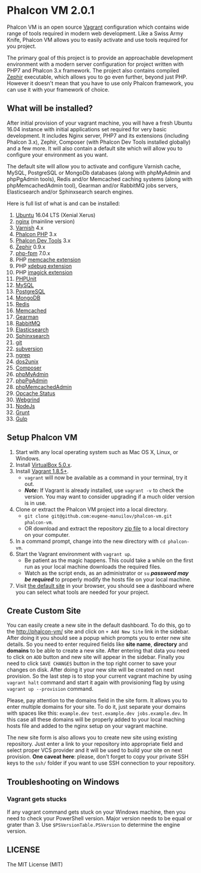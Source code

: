 # Phalcon VM 2.0.1

Phalcon VM is an open source [Vagrant](https://www.vagrantup.com/) configuration which contains wide range of tools required in modern web development. Like a Swiss Army Knife, Phalcon VM allows you to easily activate and use tools required for you project.

The primary goal of this project is to provide an approachable development environment with a modern server configuration for project written with PHP7 and Phalcon 3.x framework. The project also contains compiled [Zephir](http://zephir-lang.com/) executable, which allows you to go even further, beyond just PHP. However it doesn't mean that you have to use only Phalcon framework, you can use it with your framework of choice.

## What will be installed?

After initial provision of your vagrant machine, you will have a fresh Ubuntu 16.04 instance with initial applications set required for very basic development. It includes Nginx server, PHP7 and its extensions (including Phalcon 3.x), Zephir, Composer (with Phalcon Dev Tools installed globally) and a few more. It will also contain a default site which will allow you to configure your environment as you want.

The default site will allow you to activate and configure Varnish cache, MySQL, PostgreSQL or MongoDb databases (along with phpMyAdmin and phpPgAdmin tools), Redis and/or Memcached caching systems (along with phpMemcachedAdmin tool), Gearman and/or RabbitMQ jobs servers, Elasticsearch and/or Sphinxsearch search engines.

Here is full list of what is and can be installed:

1. [Ubuntu](http://www.ubuntu.com/) 16.04 LTS (Xenial Xerus)
1. [nginx](http://nginx.org/) (mainline version)
1. [Varnish](http://varnish-cache.org/) 4.x
1. [Phalcon PHP](https://phalconphp.com/) 3.x
1. [Phalcon Dev Tools](https://docs.phalconphp.com/en/latest/reference/tools.html) 3.x
1. [Zephir](http://zephir-lang.com/) 0.9.x
1. [php-fpm](http://php-fpm.org/) 7.0.x
1. PHP [memcache extension](https://pecl.php.net/package/memcache)
1. PHP [xdebug extension](https://pecl.php.net/package/xdebug/)
1. PHP [imagick extension](https://pecl.php.net/package/imagick/)
1. [PHPUnit](https://phpunit.de/)
1. [MySQL](https://www.mysql.com/)
1. [PostgreSQL](https://www.postgresql.org/)
1. [MongoDB](https://www.mongodb.com/)
1. [Redis](https://redis.io/)
1. [Memcached](http://memcached.org/)
1. [Gearman](http://gearman.org/)
1. [RabbitMQ](https://www.rabbitmq.com/)
1. [Elasticsearch](https://www.elastic.co/)
1. [Sphinxsearch](http://sphinxsearch.com/)
1. [git](http://git-scm.com/)
1. [subversion](https://subversion.apache.org/)
1. [ngrep](http://ngrep.sourceforge.net/usage.html)
1. [dos2unix](http://dos2unix.sourceforge.net/)
1. [Composer](https://github.com/composer/composer)
1. [phpMyAdmin](http://www.phpmyadmin.net/)
1. [phpPgAdmin](https://github.com/phppgadmin/phppgadmin)
1. [phpMemcachedAdmin](https://code.google.com/p/phpmemcacheadmin/)
1. [Opcache Status](https://github.com/rlerdorf/opcache-status)
1. [Webgrind](https://github.com/jokkedk/webgrind)
1. [NodeJs](https://nodejs.org/)
1. [Grunt](http://gruntjs.com/)
1. [Gulp](http://gulpjs.com/)

## Setup Phalcon VM

1. Start with any local operating system such as Mac OS X, Linux, or Windows.
1. Install [VirtualBox 5.0.x](https://www.virtualbox.org/wiki/Downloads).
1. Install [Vagrant 1.8.5+](https://www.vagrantup.com/downloads.html).
    * `vagrant` will now be available as a command in your terminal, try it out.
    * ***Note:*** If Vagrant is already installed, use `vagrant -v` to check the version. You may want to consider upgrading if a much older version is in use.
1. Clone or extract the Phalcon VM project into a local directory.
    * `git clone git@github.com:eugene-manuilov/phalcon-vm.git phalcon-vm`.
    * OR download and extract the repository [zip file](https://github.com/eugene-manuilov/phalcon-vm/archive/master.zip) to a local directory on your computer.
1. In a command prompt, change into the new directory with `cd phalcon-vm`.
1. Start the Vagrant environment with `vagrant up`.
    * Be patient as the magic happens. This could take a while on the first run as your local machine downloads the required files.
    * Watch as the script ends, as an administrator or `su` ***password may be required*** to properly modify the hosts file on your local machine.
1. Visit [the default site](http://phalcon-vm/) in your browser, you should see a dashboard where you can select what tools are needed for your project.

## Create Custom Site

You can easily create a new site in the default dashboard. To do this, go to the [http://phalcon-vm/](http://phalcon-vm/) site and click on `+ Add New Site` link in the sidebar. After doing it you should see a popup which prompts you to enter new site details. So you need to enter required fields like **site name**, **directory** and **domains** to be able to create a new site. After entering that data you need to click on `ADD` button and new site will appear in the sidebar. Finally you need to click `SAVE CHANGES` button in the top right corner to save your changes on disk. After doing it your new site will be created on next provision. So the last step is to stop your current vagrant machine by using `vagrant halt` command and start it again with provisioning flag by using `vagrant up --provision` command.

Please, pay attention to the domains field in the site form. It allows you to enter multiple domains for your site. To do it, just separate your domains with spaces like this: `example.dev test.example.dev jobs.example.dev`. In this case all these domains will be properly added to your local maching hosts file and added to the nginx setup on your vagrant machine.

The new site form is also allows you to create new site using existing repository. Just enter a link to your repository into appropriate field and select proper VCS provider and it will be used to build your site on next provision. **One caveat here**: please, don't forget to copy your private SSH keys to the `ssh/` folder if you want to use SSH connection to your repository.

## Troubleshooting on Windows

### Vagrant gets stucks

If any vagrant command gets stuck on your Windows machine, then you need to check your PowerShell version. Major version needs to be equal or grater than 3. Use `$PSVersionTable.PSVersion` to determine the engine version.

## LICENSE

The MIT License (MIT)
